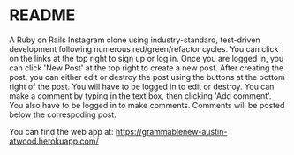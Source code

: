 # README
A Ruby on Rails Instagram clone using industry-standard, test-driven development following numerous red/green/refactor cycles. You can click on the links at the top right to sign up or log in. Once you are logged in, you can click 'New Post' at the top right to create a new post. After creating the post, you can either edit or destroy the post using the buttons at the bottom right of the post. You will have to be logged in to edit or destroy. You can make a comment by typing in the text box, then clicking 'Add comment'. You also have to be logged in to make comments. Comments will be posted below the correspoding post.

You can find the web app at: https://grammablenew-austin-atwood.herokuapp.com/


